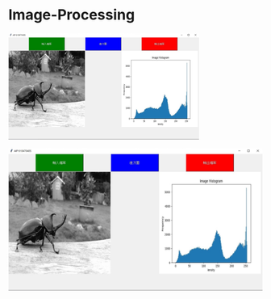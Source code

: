 # Image-Processing
<img src="https://github.com/Sky9487/Image-Processing/blob/main/Pictures/histogram.jpg" width=75% height=75%>

![image](https://github.com/Sky9487/Image-Processing/blob/main/Pictures/histogram.jpg)
